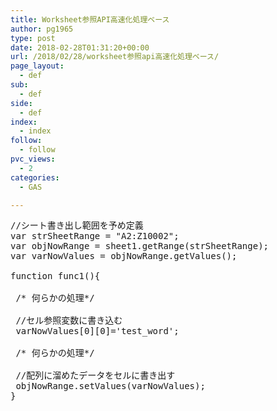 ```yaml
---
title: Worksheet参照API高速化処理ベース
author: pg1965
type: post
date: 2018-02-28T01:31:20+00:00
url: /2018/02/28/worksheet参照api高速化処理ベース/
page_layout:
  - def
sub:
  - def
side:
  - def
index:
  - index
follow:
  - follow
pvc_views:
  - 2
categories:
  - GAS

---
```

<pre class="lang:js decode:true ">//シート書き出し範囲を予め定義
var strSheetRange = "A2:Z10002";
var objNowRange = sheet1.getRange(strSheetRange);
var varNowValues = objNowRange.getValues();

function func1(){

 /* 何らかの処理*/

 //セル参照変数に書き込む
 varNowValues[0][0]='test_word';

 /* 何らかの処理*/
 
 //配列に溜めたデータをセルに書き出す
 objNowRange.setValues(varNowValues);
}</pre>

&nbsp;